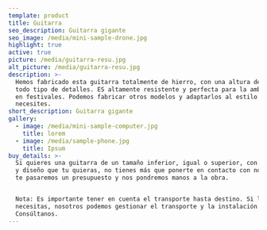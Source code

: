 ```yaml
---
template: product
title: Guitarra
seo_description: Guitarra gigante
seo_image: /media/mini-sample-drone.jpg
highlight: true
active: true
picture: /media/guitarra-resu.jpg
alt_picture: /media/guitarra-resu.jpg
description: >-
  Hemos fabricado esta guitarra totalmente de hierro, con una altura de 4.7m y
  todo tipo de detalles. ES altamente resistente y perfecta para la ambientación
  en festivales. Podemos fabricar otros modelos y adaptarlos al estilo que
  necesites.
short_description: Guitarra gigante
gallery:
  - image: /media/mini-sample-computer.jpg
    title: lorem
  - image: /media/sample-phone.jpg
    title: Ipsum
buy_details: >-
  Si quieres una guitarra de un tamaño inferior, igual o superior, con el estilo
  y diseño que tu quieras, no tienes más que ponerte en contacto con nosotros,
  te pasaremos un presupuesto y nos pondremos manos a la obra.


  Nota: Es importante tener en cuenta el transporte hasta destino. Si lo
  necesitas, nosotros podemos gestionar el transporte y la instalación.
  Consúltanos.
---
```


